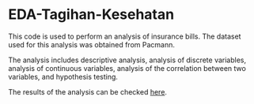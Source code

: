 # EDA-Tagihan-Kesehatan
This code is used to perform an analysis of insurance bills. The dataset used for this analysis was obtained from Pacmann.

The analysis includes descriptive analysis, analysis of discrete variables, analysis of continuous variables, analysis of the correlation between two variables, and hypothesis testing.

The results of the analysis can be checked [here](https://medium.com/@novitasariarlim/analisis-tagihan-kesehatan-probability-pacmann-dcb17a5ab568).
